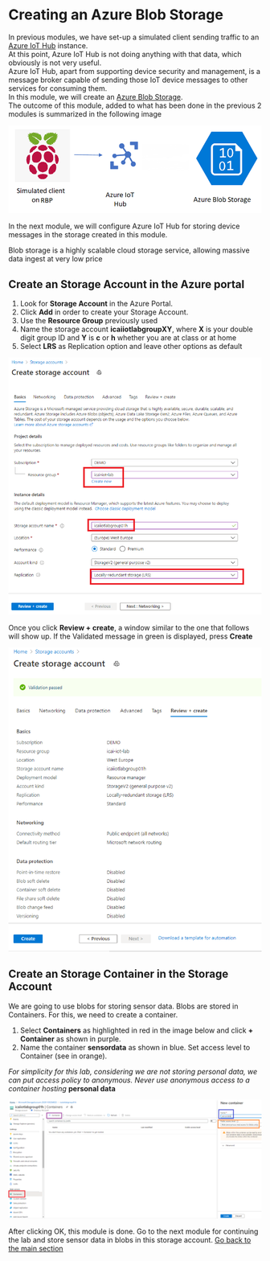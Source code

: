 # Creating an Azure Blob Storage
In previous modules, we have set-up a simulated client sending traffic to an [Azure IoT Hub](https://docs.microsoft.com/en-us/azure/iot-hub/)  instance. <br/>
At this point, Azure IoT Hub is not doing anything with that data, which obviously is not very useful. <br/>
Azure IoT Hub, apart from supporting device security and management, is a message broker capable of sending those IoT device messages to other services for consuming them. <br/>
In this module, we will create an [Azure Blob Storage](https://docs.microsoft.com/en-us/azure/storage/blobs/storage-blobs-overview). <br/>
The outcome of this module, added to what has been done in the previous 2 modules is summarized in the following image

![Snapshot](../images/Lab-3.png?style=centerme)

In the next module, we will configure Azure IoT Hub for storing device messages in the storage created in this module.

Blob storage is a highly scalable cloud storage service, allowing massive data ingest at very low price 

## Create an Storage Account in the Azure portal

1. Look for **Storage Account** in the Azure Portal. 
2. Click **Add** in order to create your Storage Account. 
3. Use the **Resource Group** previously used 
4. Name the storage account **icaiiotlabgroupXY**, where **X** is your double digit group ID and **Y** is **c** or **h** whether you are at class or at home 
5. Select **LRS** as Replication option and leave other options as default

![Snapshot](../images/storage-3.PNG)

Once you click **Review + create**, a window similar to the one that follows will show up.
If the Validated message in green is displayed, press **Create**

![Snapshot](../images/storage-4.PNG "Azure Storage")

## Create an Storage Container in the Storage Account

We are going to use blobs for storing sensor data. Blobs are stored in Containers. For this, we need to create a container. <br/>
1. Select **Containers** as highlighted in red in the image below and click **+ Container** as shown in purple. 
2. Name the container **sensordata** as shown in blue. Set access level to Container (see in orange).

*For simplicity for this lab, considering we are not storing personal data, we can put access policy to anonymous.* *Never use anonymous access to a container hosting* **personal data** 

![Snapshot](../images/storage-5.PNG "Azure Storage")

After clicking OK, this module is done. Go to the next module for continuing the lab and store sensor data in blobs in this storage account.
[Go back to the main section](../README.md )
